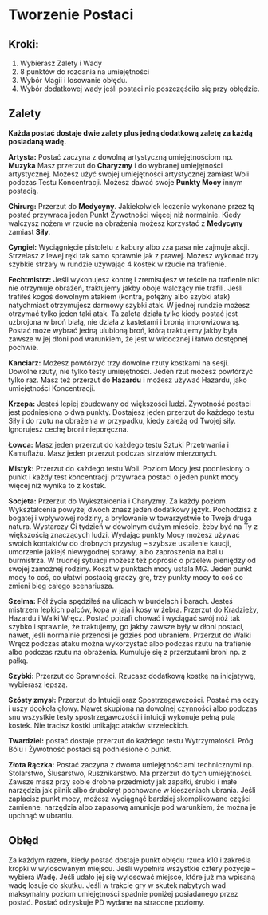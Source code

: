 
<h1>Tworzenie Postaci</h1>
<h2>Kroki:</h2>

1. Wybierasz Zalety i Wady
2. 8 punktów do rozdania na umiejętności
3. Wybór Magii i losowanie obłędu.
4. Wybór dodatkowej wady jeśli postaci nie poszczęściło się przy obłędzie.

<h2>Zalety</h2>

**Każda postać dostaje dwie zalety plus jedną dodatkową zaletę za każdą posiadaną wadę.**

**Artysta:** Postać zaczyna z dowolną artystyczną umiejętnościom np. **Muzyka** Masz przerzut do **Charyzmy** i do wybranej umiejętności artystycznej. Możesz użyć swojej umiejętności artystycznej zamiast Woli podczas Testu Koncentracji. Możesz dawać swoje **Punkty Mocy** innym postacią.

**Chirurg:** Przerzut do **Medycyny**. Jakiekolwiek leczenie wykonane przez tą postać przywraca jeden Punkt Żywotności więcej niż normalnie. Kiedy walczysz nożem w rzucie na obrażenia możesz korzystać z **Medycyny** zamiast **Siły**.

**Cyngiel:** Wyciągnięcie pistoletu z kabury albo zza pasa nie zajmuje akcji. Strzelasz z lewej ręki tak samo sprawnie jak z prawej. Możesz wykonać trzy szybkie strzały w rundzie używając 4 kostek w rzucie na trafienie.

**Fechtmistrz:** Jeśli wykonujesz kontrę i zremisujesz w teście na trafienie nikt nie otrzymuje obrażeń, traktujemy jakby oboje walczący nie trafili. Jeśli trafiłeś kogoś dowolnym atakiem (kontra, potężny albo szybki atak) natychmiast otrzymujesz darmowy szybki atak. W jednej rundzie możesz otrzymać tylko jeden taki atak. Ta zaleta działa tylko kiedy postać jest uzbrojona w broń białą, nie działa z kastetami i bronią improwizowaną. Postać może wybrać jedną ulubioną broń, którą traktujemy jakby była zawsze w jej dłoni pod warunkiem, że jest w widocznej i łatwo dostępnej pochwie.

**Kanciarz:** Możesz powtórzyć trzy dowolne rzuty kostkami na sesji. Dowolne rzuty, nie tylko testy umiejętności. Jeden rzut możesz powtórzyć tylko raz. Masz też przerzut do **Hazardu** i możesz używać Hazardu, jako umiejętności Koncentracji.

**Krzepa:** Jesteś lepiej zbudowany od większości ludzi. Żywotność postaci jest podniesiona o dwa punkty. Dostajesz jeden przerzut do każdego testu Siły i do rzutu na obrażenia w przypadku, kiedy zależą od Twojej siły. Ignorujesz cechę broni nieporęczna.

**Łowca:** Masz jeden przerzut do każdego testu Sztuki Przetrwania i Kamuflażu. Masz jeden przerzut podczas strzałów mierzonych.

**Mistyk:** Przerzut do każdego testu Woli. Poziom Mocy jest podniesiony o punkt i każdy test koncentracji przywraca postaci o jeden punkt mocy więcej niż wynika to z kostek.

**Socjeta:** Przerzut do Wykształcenia i Charyzmy. Za każdy poziom Wykształcenia powyżej dwóch znasz jeden dodatkowy język. Pochodzisz z bogatej i wpływowej rodziny, a brylowanie w towarzystwie to Twoja druga natura. Wystarczy Ci tydzień w dowolnym dużym mieście, żeby być na Ty z większością znaczących ludzi. Wydając punkty Mocy możesz używać swoich kontaktów do drobnych przysług – szybsze ustalenie kaucji, umorzenie jakiejś niewygodnej sprawy, albo zaproszenia na bal u burmistrza. W trudnej sytuacji możesz też poprosić o przelew pieniędzy od swojej zamożnej rodziny. Koszt w punktach mocy ustala MG. Jeden punkt mocy to coś, co ułatwi postacią graczy grę, trzy punkty mocy to coś co zmieni bieg całego scenariusza.

**Szelma:** Pół życia spędziłeś na ulicach w burdelach i barach. Jesteś mistrzem lepkich palców, kopa w jaja i kosy w żebra. Przerzut do Kradzieży, Hazardu i Walki Wręcz. Postać potrafi chować i wyciągać swój nóż tak szybko i sprawnie, że traktujemy, go jakby zawsze były w dłoni postaci, nawet, jeśli normalnie przenosi je gdzieś pod ubraniem.
Przerzut do Walki Wręcz podczas ataku można wykorzystać albo podczas rzutu na trafienie albo podczas rzutu na obrażenia. Kumuluje się z przerzutami broni np. z pałką.

**Szybki:** Przerzut do Sprawności. Rzucasz dodatkową kostkę na inicjatywę, wybierasz lepszą.

**Szósty zmysł:** Przerzut do Intuicji oraz Spostrzegawczości. Postać ma oczy i uszy dookoła głowy. Nawet skupiona na dowolnej czynności albo podczas snu wszystkie testy spostrzegawczości i intuicji wykonuje pełną pulą kostek. Nie tracisz kostki unikając ataków strzeleckich. 

**Twardziel:** postać dostaje przerzut do każdego testu Wytrzymałości. Próg Bólu i Żywotność postaci są podniesione o punkt.

**Złota Rączka:** Postać zaczyna z dwoma umiejętnościami technicznymi np. Stolarstwo, Ślusarstwo, Rusznikarstwo. Ma przerzut do tych umiejętności. Zawsze masz przy sobie drobne przedmioty jak zapałki, śrubki i małe narzędzia jak pilnik albo śrubokręt pochowane w kieszeniach ubrania. Jeśli zapłacisz punkt mocy, możesz wyciągnąć bardziej skomplikowane części zamienne, narzędzia albo zapasową amunicje pod warunkiem, że można je upchnąć w ubraniu.




<h2>Obłęd</h2>

Za każdym razem, kiedy postać dostaje punkt obłędu rzuca k10 i zakreśla kropki w wylosowanym miejscu. Jeśli wypełniła wszystkie cztery pozycje – wybiera Wadę. Jeśli udało jej się wylosować miejsce, które już ma wpisaną wadę losuje do skutku. Jeśli w trakcie gry w skutek nabytych wad maksymalny poziom umiejętności spadnie poniżej posiadanego przez postać. Postać odzyskuje PD wydane na stracone poziomy.
